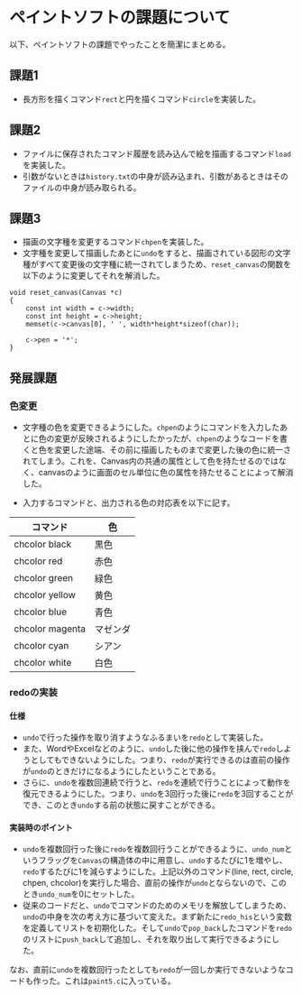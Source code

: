# ペイントソフトの課題について
以下、ペイントソフトの課題でやったことを簡潔にまとめる。

## 課題1
- 長方形を描くコマンド`rect`と円を描くコマンド`circle`を実装した。

## 課題2
- ファイルに保存されたコマンド履歴を読み込んで絵を描画するコマンド`load`を実装した。
- 引数がないときは`history.txt`の中身が読み込まれ、引数があるときはそのファイルの中身が読み取られる。

## 課題3
- 描画の文字種を変更するコマンド`chpen`を実装した。
- 文字種を変更して描画したあとに`undo`をすると、描画されている図形の文字種がすべて変更後の文字種に統一されてしまうため、`reset_canvas`の関数を以下のように変更してそれを解消した。
```
void reset_canvas(Canvas *c)
{
    const int width = c->width;
    const int height = c->height;
    memset(c->canvas[0], ' ', width*height*sizeof(char));

    c->pen = '*';
}
```

## 発展課題
### 色変更
- 文字種の色を変更できるようにした。`chpen`のようにコマンドを入力したあとに色の変更が反映されるようにしたかったが、`chpen`のようなコードを書くと色を変更した途端、その前に描画したものまで変更した後の色に統一されてしまう。これを、Canvas内の共通の属性として色を持たせるのではなく、canvasのように画面のセル単位に色の属性を持たせることによって解消した。

- 入力するコマンドと、出力される色の対応表を以下に記す。

| コマンド | 色 |
----|---- 
| chcolor black | 黒色 |
| chcolor red | 赤色 |
| chcolor green | 緑色 | 
| chcolor yellow | 黄色 |
| chcolor blue | 青色 |
| chcolor magenta | マゼンダ |
| chcolor cyan | シアン |
| chcolor white | 白色 |

### redoの実装
#### 仕様
- `undo`で行った操作を取り消すようなふるまいを`redo`として実装した。
- また、WordやExcelなどのように、`undo`した後に他の操作を挟んで`redo`しようとしてもできないようにした。つまり、`redo`が実行できるのは直前の操作が`undo`のときだけになるようにしたということである。
- さらに、`undo`を複数回連続で行うと、`redo`を連続で行うことによって動作を復元できるようにした。つまり、`undo`を3回行った後に`redo`を3回することができ、このとき`undo`する前の状態に戻すことができる。
#### 実装時のポイント
- `undo`を複数回行った後に`redo`を複数回行うことができるように、`undo_num`というフラッグを`Canvas`の構造体の中に用意し、`undo`するたびに1を増やし、`redo`するたびに1を減らすようにした。上記以外のコマンド(line, rect, circle, chpen, chcolor)を実行した場合、直前の操作が`undo`とならないので、このとき`undo_num`を0にセットした。
- 従来のコードだと、`undo`でコマンドのためのメモリを解放してしまうため、`undo`の中身を次の考え方に基づいて変えた。まず新たに`redo_his`という変数を定義してリストを初期化した。そして`undo`で`pop_back`したコマンドを`redo`のリストに`push_back`して追加し、それを取り出して実行できるようにした。

なお、直前に`undo`を複数回行ったとしても`redo`が一回しか実行できないようなコードも作った。これは`paint5.c`に入っている。